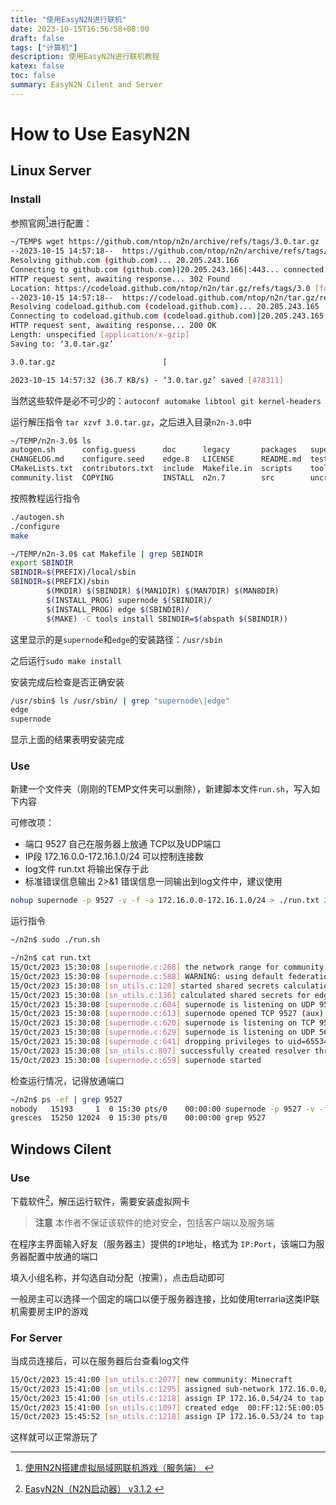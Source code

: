 ```yaml
---
title: "使用EasyN2N进行联机"
date: 2023-10-15T16:56:58+08:00
draft: false
tags: ["计算机"]
description: 使用EasyN2N进行联机教程
katex: false
toc: false
summary: EasyN2N Cilent and Server
---
```


# How to Use EasyN2N 

## Linux Server

### Install

参照官网[^1]进行配置：

``` bash
~/TEMP$ wget https://github.com/ntop/n2n/archive/refs/tags/3.0.tar.gz
--2023-10-15 14:57:18--  https://github.com/ntop/n2n/archive/refs/tags/3.0.tar.gz
Resolving github.com (github.com)... 20.205.243.166
Connecting to github.com (github.com)|20.205.243.166|:443... connected.
HTTP request sent, awaiting response... 302 Found
Location: https://codeload.github.com/ntop/n2n/tar.gz/refs/tags/3.0 [following]
--2023-10-15 14:57:18--  https://codeload.github.com/ntop/n2n/tar.gz/refs/tags/3.0
Resolving codeload.github.com (codeload.github.com)... 20.205.243.165
Connecting to codeload.github.com (codeload.github.com)|20.205.243.165|:443... connected.
HTTP request sent, awaiting response... 200 OK
Length: unspecified [application/x-gzip]
Saving to: ‘3.0.tar.gz’

3.0.tar.gz                        [                                              <=> ] 467.10K  26.8KB/s    in 13s

2023-10-15 14:57:32 (36.7 KB/s) - ‘3.0.tar.gz’ saved [478311]
```

当然这些软件是必不可少的：`autoconf automake libtool git kernel-headers`

运行解压指令 `tar xzvf 3.0.tar.gz`，之后进入目录`n2n-3.0`中

``` bash
~/TEMP/n2n-3.0$ ls
autogen.sh      config.guess      doc      legacy       packages   supernode.1     win32
CHANGELOG.md    configure.seed    edge.8   LICENSE      README.md  tests           wireshark
CMakeLists.txt  contributors.txt  include  Makefile.in  scripts    tools
community.list  COPYING           INSTALL  n2n.7        src        uncrustify.cfg
```

按照教程运行指令

``` bash
./autogen.sh
./configure
make
```

``` bash
~/TEMP/n2n-3.0$ cat Makefile | grep SBINDIR
export SBINDIR
SBINDIR=$(PREFIX)/local/sbin
SBINDIR=$(PREFIX)/sbin
        $(MKDIR) $(SBINDIR) $(MAN1DIR) $(MAN7DIR) $(MAN8DIR)
        $(INSTALL_PROG) supernode $(SBINDIR)/
        $(INSTALL_PROG) edge $(SBINDIR)/
        $(MAKE) -C tools install SBINDIR=$(abspath $(SBINDIR))
```

这里显示的是`supernode`和`edge`的安装路径：`/usr/sbin`

之后运行`sudo make install`

安装完成后检查是否正确安装

``` bash
/usr/sbin$ ls /usr/sbin/ | grep "supernode\|edge"
edge
supernode
```

显示上面的结果表明安装完成

### Use

新建一个文件夹（刚刚的TEMP文件夹可以删除），新建脚本文件`run.sh`，写入如下内容

可修改项：

- 端口 9527 自己在服务器上放通 TCP以及UDP端口
- IP段 172.16.0.0-172.16.1.0/24 可以控制连接数
- log文件 run.txt 将输出保存于此
- 标准错误信息输出 2>&1 错误信息一同输出到log文件中，建议使用

``` bash
nohup supernode -p 9527 -v -f -a 172.16.0.0-172.16.1.0/24 > ./run.txt 2>&1 &
```

运行指令

``` bash
~/n2n$ sudo ./run.sh

~/n2n$ cat run.txt
15/Oct/2023 15:30:08 [supernode.c:268] the network range for community ip address service is '172.16.0.0...172.16.1.0/24'
15/Oct/2023 15:30:08 [supernode.c:588] WARNING: using default federation name; FOR TESTING ONLY, usage of a custom federation name (-F) is highly recommended!
15/Oct/2023 15:30:08 [sn_utils.c:120] started shared secrets calculation for edge authentication
15/Oct/2023 15:30:08 [sn_utils.c:136] calculated shared secrets for edge authentication
15/Oct/2023 15:30:08 [supernode.c:604] supernode is listening on UDP 9527 (main)
15/Oct/2023 15:30:08 [supernode.c:613] supernode opened TCP 9527 (aux)
15/Oct/2023 15:30:08 [supernode.c:620] supernode is listening on TCP 9527 (aux)
15/Oct/2023 15:30:08 [supernode.c:629] supernode is listening on UDP 5645 (management)
15/Oct/2023 15:30:08 [supernode.c:641] dropping privileges to uid=65534, gid=65534
15/Oct/2023 15:30:08 [sn_utils.c:807] successfully created resolver thread
15/Oct/2023 15:30:08 [supernode.c:659] supernode started
```

检查运行情况，记得放通端口

``` bash
~/n2n$ ps -ef | grep 9527
nobody   15193     1  0 15:30 pts/0    00:00:00 supernode -p 9527 -v -f -a 172.16.0.0-172.16.1.0/24
gresces  15250 12024  0 15:30 pts/0    00:00:00 grep 9527
```

## Windows Cilent

### Use

下载软件[^2]，解压运行软件，需要安装虚拟网卡

> **注意**  本作者不保证该软件的绝对安全，包括客户端以及服务端

在程序主界面输入好友（服务器主）提供的`IP`地址，格式为 `IP:Port`，该端口为服务器配置中放通的端口

填入小组名称，并勾选自动分配（按需），点击启动即可

一般房主可以选择一个固定的端口以便于服务器连接，比如使用terraria这类IP联机需要房主IP的游戏

### For Server

当成员连接后，可以在服务器后台查看log文件

``` bash
15/Oct/2023 15:41:00 [sn_utils.c:2077] new community: Minecraft
15/Oct/2023 15:41:00 [sn_utils.c:1295] assigned sub-network 172.16.0.0/24 to community 'Minecraft'
15/Oct/2023 15:41:00 [sn_utils.c:1218] assign IP 172.16.0.54/24 to tap adapter of edge
15/Oct/2023 15:41:00 [sn_utils.c:1097] created edge  00:FF:12:5E:00:05 ==> 111.42.148.211:63111
15/Oct/2023 15:45:52 [sn_utils.c:1218] assign IP 172.16.0.53/24 to tap adapter of edge
```

这样就可以正常游玩了

[^1]:[ 使用N2N搭建虚拟局域网联机游戏（服务端） ](https://bugxia.com/336.html)

[^2]:[ EasyN2N（N2N启动器） v3.1.2 ](https://bugxia.com/357.html)

